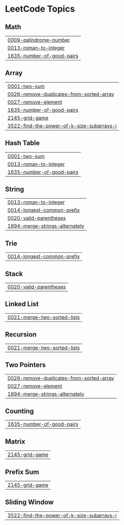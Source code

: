 <!---LeetCode Topics Start-->
# LeetCode Topics
## Math
|  |
| ------- |
| [0009-palindrome-number](https://github.com/AmeedDarawsheh/LeetCode/tree/master/0009-palindrome-number) |
| [0013-roman-to-integer](https://github.com/AmeedDarawsheh/LeetCode/tree/master/0013-roman-to-integer) |
| [1635-number-of-good-pairs](https://github.com/AmeedDarawsheh/LeetCode/tree/master/1635-number-of-good-pairs) |
## Array
|  |
| ------- |
| [0001-two-sum](https://github.com/AmeedDarawsheh/LeetCode/tree/master/0001-two-sum) |
| [0026-remove-duplicates-from-sorted-array](https://github.com/AmeedDarawsheh/LeetCode/tree/master/0026-remove-duplicates-from-sorted-array) |
| [0027-remove-element](https://github.com/AmeedDarawsheh/LeetCode/tree/master/0027-remove-element) |
| [1635-number-of-good-pairs](https://github.com/AmeedDarawsheh/LeetCode/tree/master/1635-number-of-good-pairs) |
| [2145-grid-game](https://github.com/AmeedDarawsheh/LeetCode/tree/master/2145-grid-game) |
| [3522-find-the-power-of-k-size-subarrays-i](https://github.com/AmeedDarawsheh/LeetCode/tree/master/3522-find-the-power-of-k-size-subarrays-i) |
## Hash Table
|  |
| ------- |
| [0001-two-sum](https://github.com/AmeedDarawsheh/LeetCode/tree/master/0001-two-sum) |
| [0013-roman-to-integer](https://github.com/AmeedDarawsheh/LeetCode/tree/master/0013-roman-to-integer) |
| [1635-number-of-good-pairs](https://github.com/AmeedDarawsheh/LeetCode/tree/master/1635-number-of-good-pairs) |
## String
|  |
| ------- |
| [0013-roman-to-integer](https://github.com/AmeedDarawsheh/LeetCode/tree/master/0013-roman-to-integer) |
| [0014-longest-common-prefix](https://github.com/AmeedDarawsheh/LeetCode/tree/master/0014-longest-common-prefix) |
| [0020-valid-parentheses](https://github.com/AmeedDarawsheh/LeetCode/tree/master/0020-valid-parentheses) |
| [1894-merge-strings-alternately](https://github.com/AmeedDarawsheh/LeetCode/tree/master/1894-merge-strings-alternately) |
## Trie
|  |
| ------- |
| [0014-longest-common-prefix](https://github.com/AmeedDarawsheh/LeetCode/tree/master/0014-longest-common-prefix) |
## Stack
|  |
| ------- |
| [0020-valid-parentheses](https://github.com/AmeedDarawsheh/LeetCode/tree/master/0020-valid-parentheses) |
## Linked List
|  |
| ------- |
| [0021-merge-two-sorted-lists](https://github.com/AmeedDarawsheh/LeetCode/tree/master/0021-merge-two-sorted-lists) |
## Recursion
|  |
| ------- |
| [0021-merge-two-sorted-lists](https://github.com/AmeedDarawsheh/LeetCode/tree/master/0021-merge-two-sorted-lists) |
## Two Pointers
|  |
| ------- |
| [0026-remove-duplicates-from-sorted-array](https://github.com/AmeedDarawsheh/LeetCode/tree/master/0026-remove-duplicates-from-sorted-array) |
| [0027-remove-element](https://github.com/AmeedDarawsheh/LeetCode/tree/master/0027-remove-element) |
| [1894-merge-strings-alternately](https://github.com/AmeedDarawsheh/LeetCode/tree/master/1894-merge-strings-alternately) |
## Counting
|  |
| ------- |
| [1635-number-of-good-pairs](https://github.com/AmeedDarawsheh/LeetCode/tree/master/1635-number-of-good-pairs) |
## Matrix
|  |
| ------- |
| [2145-grid-game](https://github.com/AmeedDarawsheh/LeetCode/tree/master/2145-grid-game) |
## Prefix Sum
|  |
| ------- |
| [2145-grid-game](https://github.com/AmeedDarawsheh/LeetCode/tree/master/2145-grid-game) |
## Sliding Window
|  |
| ------- |
| [3522-find-the-power-of-k-size-subarrays-i](https://github.com/AmeedDarawsheh/LeetCode/tree/master/3522-find-the-power-of-k-size-subarrays-i) |
<!---LeetCode Topics End-->
